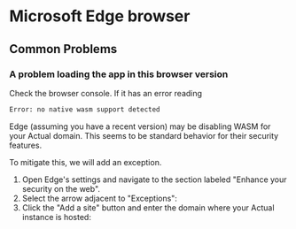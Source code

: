 # Microsoft Edge browser

## Common Problems

### A problem loading the app in this browser version

Check the browser console. If it has an error reading

```bash
Error: no native wasm support detected
```

Edge (assuming you have a recent version) may be disabling WASM for your Actual domain. This
seems to be standard behavior for their security features.

To mitigate this, we will add an exception.

1. Open Edge's settings and navigate to the section labeled "Enhance your security on the web".
2. Select the arrow adjacent to "Exceptions":
3. Click the "Add a site" button and enter the domain where your Actual instance is hosted:

